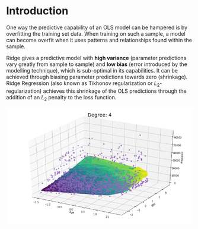 # Introduction

One way the predictive capability of an OLS model can be hampered is by overfitting the training set data. When training on such a sample, a model can become overfit when it uses patterns and relationships found within the sample. 

Ridge gives a predictive model with **high variance** (parameter predictions vary greatly from sample to sample) and **low bias** (error introduced by the modelling technique), which is sub-optimal in its capabilities. It can be achieved through biasing parameter predictions towards zero (shrinkage). Ridge Regression (also known as Tikhonov regularization or $L_2$-regularization) achieves this shrinkage of the OLS predictions through the addition of an $L_2$ penalty to the loss function. 

![png](output_12_0.png)

